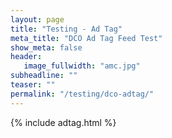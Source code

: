 ```yaml
---
layout: page
title: "Testing - Ad Tag"
meta_title: "DCO Ad Tag Feed Test"
show_meta: false
header:
   image_fullwidth: "amc.jpg"
subheadline: ""
teaser: ""
permalink: "/testing/dco-adtag/"
---
```

{% include adtag.html %}

